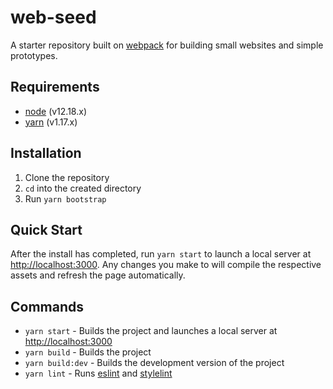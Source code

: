 # web-seed

A starter repository built on [webpack](https://webpack.js.org/) for building small websites and simple prototypes.

## Requirements

* [node](https://nodejs.org) (v12.18.x)
* [yarn](https://yarnpkg.com) (v1.17.x)

## Installation

1. Clone the repository
2. `cd` into the created directory
3. Run `yarn bootstrap`

## Quick Start

After the install has completed, run `yarn start` to launch a local server at [http://localhost:3000](http://localhost:3000). Any changes you make to will compile the respective assets and refresh the page automatically.

## Commands

* `yarn start` - Builds the project and launches a local server at [http://localhost:3000](http://localhost:3000)
* `yarn build` - Builds the project
* `yarn build:dev` - Builds the development version of the project
* `yarn lint` - Runs [eslint](https://eslint.org/) and [stylelint](https://stylelint.io/)
